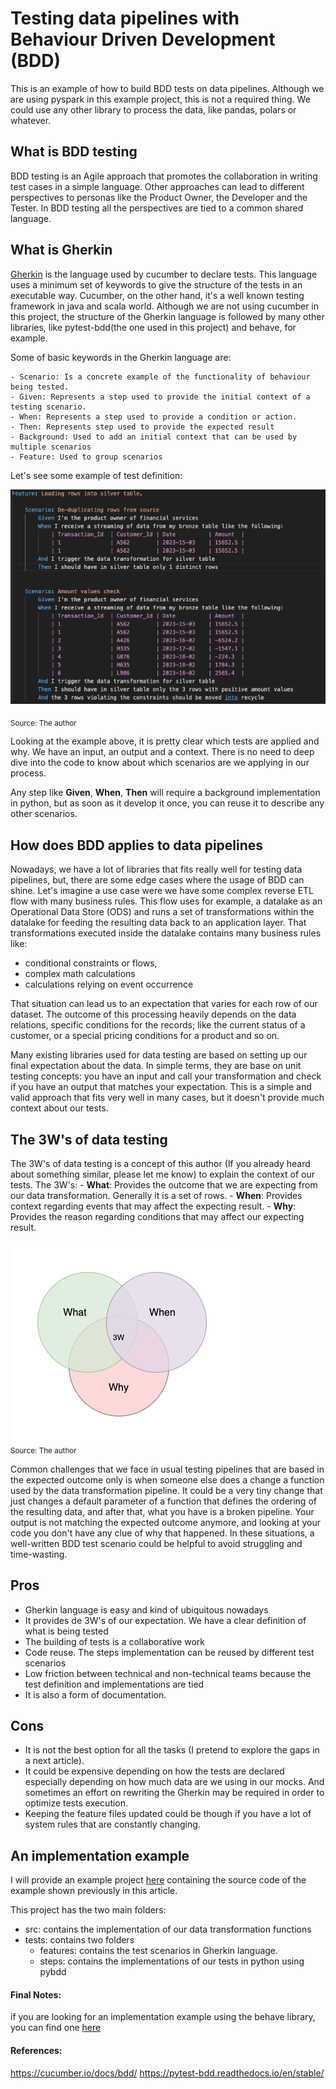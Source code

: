 # Testing data pipelines with Behaviour Driven Development (BDD) 

This is an example of how to build BDD tests on data pipelines. 
Although we are using pyspark in this example project, this is not a required thing. 
We could use any other library to process the data, like pandas, polars or whatever.

## What is BDD testing

BDD testing is an Agile approach that promotes the collaboration in writing test cases in a simple language. Other 
approaches can lead to different perspectives to personas like the Product Owner, the Developer and the Tester. In BDD testing
all the perspectives are tied to a common shared language.

## What is Gherkin

[Gherkin](https://cucumber.io/docs/gherkin/reference/) is the language used by cucumber to declare tests. This language uses a minimum set of keywords
to give the structure of the tests in an executable way. 
Cucumber, on the other hand, it's a well known testing framework in java and scala world. Although we are not using cucumber in this project, the structure
of the Gherkin language is followed by many other libraries, like pytest-bdd(the one used in this project) and behave, for example.

Some of basic keywords in the Gherkin language are:

    - Scenario: Is a concrete example of the functionality of behaviour being tested.
    - Given: Represents a step used to provide the initial context of a testing scenario.
    - When: Represents a step used to provide a condition or action.
    - Then: Represents step used to provide the expected result
    - Background: Used to add an initial context that can be used by multiple scenarios
    - Feature: Used to group scenarios

Let's see some example of test definition:

![feature_example.png](docs%2Fimages%2Ffeature_example.png)

<sub>Source: The author</sub>

Looking at the example above, it is pretty clear which tests are applied and why. We have an input, an output and a context. 
There is no need to deep dive into the code to know about which scenarios are we applying in our process.

Any step like **Given**, **When**, **Then** will require a background implementation in python, but as soon as it develop it once, you can reuse it to describe any other scenarios.



## How does BDD applies to data pipelines

Nowadays, we have a lot of libraries that fits really well for testing data pipelines, but, there are some edge cases 
where the usage of BDD can shine. 
Let's imagine a use case were we have some complex reverse ETL flow with many business rules. This flow uses for example,
a datalake as an Operational Data Store (ODS) and runs a set of transformations within the datalake for feeding the resulting
data back to an application layer. That transformations executed inside the datalake contains many business rules like:

 - conditional constraints or flows, 
 - complex math calculations 
 - calculations relying on event occurrence
 
That situation can lead us to an expectation that varies for each row of our dataset. The outcome of this processing heavily depends on the data relations, specific conditions for the records; like 
the current status of a customer, or a special pricing conditions for a product and so on.

Many existing libraries  used for data testing are based on setting up our final expectation about the data. In simple terms, they are 
base on unit testing concepts: you have an input and call your transformation and check if you have an output that matches your expectation.
This is a simple and valid approach that fits very well in many cases, but it doesn't provide much context about our tests.

## The 3W's of data testing
The 3W's of data testing is a concept of this author (If you already heard about something similar, please let me know) to explain the context of our tests. 
The 3W's:
    - **What**: Provides the outcome that we are expecting from our data transformation. Generally it is a set of rows.
    - **When**: Provides context regarding events that may affect the expecting result. 
    - **Why**: Provides the reason regarding conditions that may affect our expecting result.


![3w.png](docs%2Fimages%2F3w.png)
<br><sub>Source: The author</sub>


Common challenges that we face in usual testing pipelines that are based in the expected outcome only is when someone else
does a change a function used by the data transformation pipeline. It could be a very tiny change that just changes a default parameter
of a function that defines the ordering of the resulting data, and after that, what you have is a broken pipeline. Your output is not matching the expected outcome anymore, 
and looking at your code you don't have any clue of why that happened. In these situations, a well-written BDD test scenario could be helpful to avoid struggling and time-wasting.


 

## Pros
 - Gherkin language is easy and kind of ubiquitous nowadays
 - It provides de 3W's of our expectation. We have a clear definition of what is being tested
 - The building of tests is a collaborative work
 - Code reuse. The steps implementation can be reused by different test scenarios
 - Low friction between technical and non-technical teams because the test definition and implementations are tied
 - It is also a form of documentation.

## Cons
  - It is not the best option for all the tasks (I pretend to explore the gaps in a next article). 
  - It could be expensive depending on how the tests are declared especially depending on how much data are we using in our mocks. And sometimes an effort on rewriting the Gherkin may be required in order to optimize tests execution.
  - Keeping the feature files updated could be though if you have a lot of system rules that are constantly changing.


## An implementation example 

I will provide an example project [here](https://github.com/mflehnen/pytest-bdd-example) containing the source code of the example shown previously in this article.

This project has the two main folders:

- src: contains the implementation of our data transformation functions
- tests: contains two folders 
  - features: contains the test scenarios in Gherkin language.
  - steps: contains the implementations of our tests in python using pybdd



#### Final Notes:
if you are looking for an implementation example using the behave library, you can find one [here](https://github.com/DanteLore/bdd-pyspark)

#### References:

https://cucumber.io/docs/bdd/
https://pytest-bdd.readthedocs.io/en/stable/
